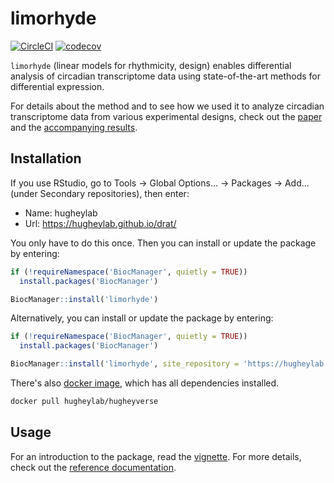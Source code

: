 # limorhyde

[![CircleCI](https://circleci.com/gh/hugheylab/limorhyde.svg?style=shield)](https://circleci.com/gh/hugheylab/limorhyde)
[![codecov](https://codecov.io/gh/hugheylab/limorhyde/branch/master/graph/badge.svg)](https://codecov.io/gh/hugheylab/limorhyde)

`limorhyde` (linear models for rhythmicity, design) enables differential analysis of circadian transcriptome data using state-of-the-art methods for differential expression.

For details about the method and to see how we used it to analyze circadian transcriptome data from various experimental designs, check out the [paper](https://doi.org/10.1177/0748730418813785) and the [accompanying results](https://doi.org/10.6084/m9.figshare.5945569).

## Installation

If you use RStudio, go to Tools -> Global Options... -> Packages -> Add... (under Secondary repositories), then enter:

- Name: hugheylab
- Url: https://hugheylab.github.io/drat/

You only have to do this once. Then you can install or update the package by entering:

```R
if (!requireNamespace('BiocManager', quietly = TRUE))
  install.packages('BiocManager')

BiocManager::install('limorhyde')
```

Alternatively, you can install or update the package by entering:

```R
if (!requireNamespace('BiocManager', quietly = TRUE))
  install.packages('BiocManager')

BiocManager::install('limorhyde', site_repository = 'https://hugheylab.github.io/drat/')
```

There's also [docker image](https://hub.docker.com/r/hugheylab/hugheyverse), which has all dependencies installed.

```bash
docker pull hugheylab/hugheyverse
```

## Usage

For an introduction to the package, read the [vignette](articles/introduction.html). For more details, check out the [reference documentation](reference/index.html).
